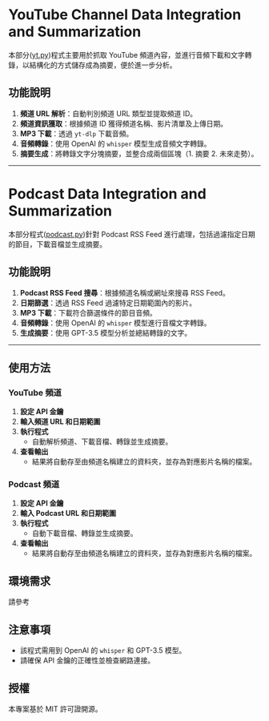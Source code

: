 # YouTube Channel Data Integration and Summarization

本部分([yt.py](./yt_pod資料整合fin/yt.py))程式主要用於抓取 YouTube 頻道內容，並進行音頻下載和文字轉錄，以結構化的方式儲存成為摘要，便於進一步分析。

## 功能說明

1. **頻道 URL 解析**：自動判別頻道 URL 類型並提取頻道 ID。
2. **頻道資訊獲取**：根據頻道 ID 獲得頻道名稱、影片清單及上傳日期。
3. **MP3 下載**：透過 `yt-dlp` 下載音頻。
4. **音頻轉錄**：使用 OpenAI 的 `whisper` 模型生成音頻文字轉錄。
5. **摘要生成**：將轉錄文字分塊摘要，並整合成兩個區塊（1. 摘要 2. 未來走勢）。

---

# Podcast Data Integration and Summarization

本部分程式([podcast.py](./yt_pod資料整合fin/podcast.py))針對 Podcast RSS Feed 進行處理，包括過濾指定日期的節目，下載音檔並生成摘要。

## 功能說明

1. **Podcast RSS Feed 搜尋**：根據頻道名稱或網址來搜尋 RSS Feed。
2. **日期篩選**：透過 RSS Feed 過濾特定日期範圍內的影片。
3. **MP3 下載**：下載符合篩選條件的節目音頻。
4. **音頻轉錄**：使用 OpenAI 的 `whisper` 模型進行音檔文字轉錄。
5. **生成摘要**：使用 GPT-3.5 模型分析並總結轉錄的文字。

---

## 使用方法

### YouTube 頻道

1. **設定 API 金鑰**  
2. **輸入頻道 URL 和日期範圍**  
3. **執行程式**  
   - 自動解析頻道、下載音檔、轉錄並生成摘要。
4. **查看輸出**  
   - 結果將自動存至由頻道名稱建立的資料夾，並存為對應影片名稱的檔案。
### Podcast 頻道

1. **設定 API 金鑰**  
2. **輸入 Podcast URL 和日期範圍**  
3. **執行程式**  
   - 自動下載音檔、轉錄並生成摘要。
4. **查看輸出**
   - 結果將自動存至由頻道名稱建立的資料夾，並存為對應影片名稱的檔案。

## 環境需求

請參考

## 注意事項

- 該程式需用到 OpenAI 的 `whisper` 和 GPT-3.5 模型。
- 請確保 API 金鑰的正確性並檢查網路連接。

## 授權

本專案基於 MIT 許可證開源。
